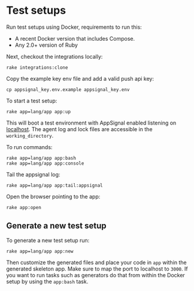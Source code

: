 # Test setups

Run test setups using Docker, requirements to run this:

* A recent Docker version that includes Compose.
* Any 2.0+ version of Ruby

Next, checkout the integrations locally:

```
rake integrations:clone
```

Copy the example key env file and add a valid push api key:

```
cp appsignal_key.env.example appsignal_key.env
```

To start a test setup:

```
rake app=lang/app app:up
```

This will boot a test environment with AppSignal enabled listening on
[localhost](http://localhost:3000). The agent log and lock files are
accessible in the `working_directory`.

To run commands:

```
rake app=lang/app app:bash
rake app=lang/app app:console
```

Tail the appsignal log:

```
rake app=lang/app app:tail:appsignal
```

Open the browser pointing to the app:

```
rake app:open
```

## Generate a new test setup

To generate a new test setup run:

```
rake app=lang/app app:new
```

Then customize the generated files and place your code in `app` within
the generated skeleton app. Make sure to map the port to localhost to
`3000`. If you want to run tasks such as generators do that from within
the Docker setup by using the `app:bash` task.

